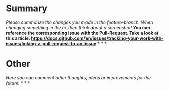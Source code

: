 # Summary
_Please summarize the changes you made in the feature-branch. When changing something in the ui, then think about a screenshot!_
__You can reference the corresponding issue with the Pull-Request. Take a look at this article: https://docs.github.com/en/issues/tracking-your-work-with-issues/linking-a-pull-request-to-an-issue__
*
*
*

# Other
_Here you can comment other thoughts, ideas or improvements for the future._
*
*
*